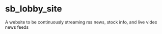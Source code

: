 sb_lobby_site
=============

A website to be continuously streaming rss news, stock info, and live video news feeds
